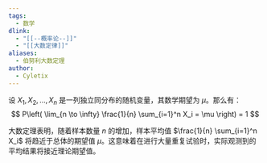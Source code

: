 ```yaml
---
tags:
  - 数学
dlink:
  - "[[--概率论--]]"
  - "[[大数定律]]"
aliases:
  - 伯努利大数定理
author:
  - Cyletix
---
```

设 $X_1, X_2, \ldots, X_n$ 是一列独立同分布的随机变量，其数学期望为 $\mu$。那么有： 
$$ P\left( \lim_{n \to \infty} \frac{1}{n} \sum_{i=1}^n X_i = \mu \right) = 1 $$

大数定理表明，随着样本数量 $n$ 的增加，样本平均值 $\frac{1}{n} \sum_{i=1}^n X_i$ 将趋近于总体的期望值 $\mu$。这意味着在进行大量重复试验时，实际观测到的平均结果将接近理论期望值。